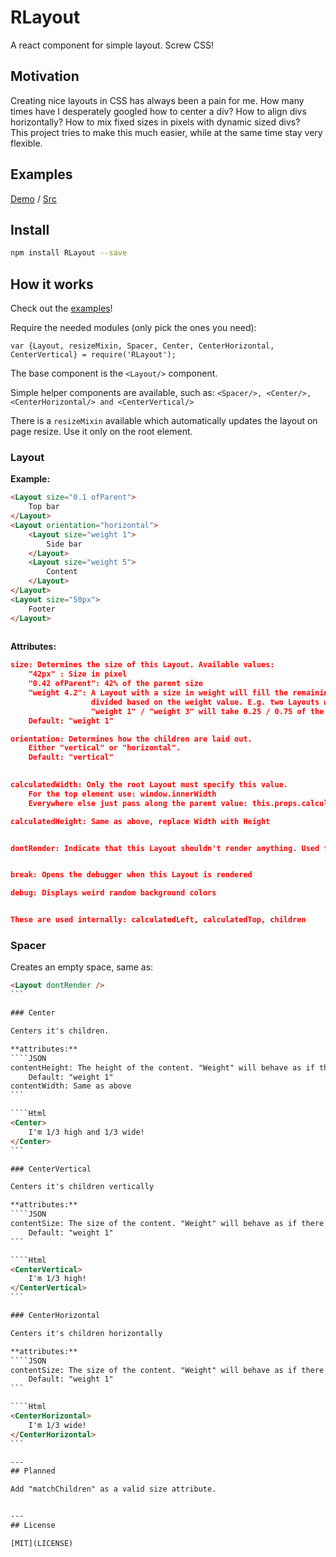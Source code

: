 # RLayout

A react component for simple layout. Screw CSS!

## Motivation

Creating nice layouts in CSS has always been a pain for me.
How many times have I desperately googled how to center a div? How to align divs horizontally? How to mix fixed sizes in pixels with dynamic sized divs?  
This project tries to make this much easier, while at the same time stay very flexible.

## Examples

[Demo](http://zinggi.github.io/RLayout/) / [Src](examples)

## Install

```sh
npm install RLayout --save
```

## How it works

Check out the [examples](examples)!

Require the needed modules (only pick the ones you need):
```JS
var {Layout, resizeMixin, Spacer, Center, CenterHorizontal, CenterVertical} = require('RLayout');
```
The base component is the `<Layout/>` component.

Simple helper components are available, such as:
`<Spacer/>, <Center/>, <CenterHorizontal/> and <CenterVertical/>`

There is a `resizeMixin` available which automatically updates the layout on page resize.
Use it only on the root element.

### Layout

**Example:**

```Html
<Layout size="0.1 ofParent">
    Top bar
</Layout>
<Layout orientation="horizontal">
    <Layout size="weight 1">
        Side bar
    </Layout>
    <Layout size="weight 5">
        Content
    </Layout>
</Layout>
<Layout size="50px">
    Footer
</Layout>
    
```

**Attributes:**
```JSON
size: Determines the size of this Layout. Available values:
    "42px" : Size in pixel
    "0.42 ofParent": 42% of the parent size
    "weight 4.2": A Layout with a size in weight will fill the remaining space,
                  divided based on the weight value. E.g. two Layouts with
                  "weight 1" / "weight 3" will take 0.25 / 0.75 of the remaining space.
    Default: "weight 1"

orientation: Determines how the children are laid out.
    Either "vertical" or "horizontal".
    Default: "vertical"
 

calculatedWidth: Only the root Layout must specify this value.
    For the top element use: window.innerWidth
    Everywhere else just pass along the parent value: this.props.calculatedWidth

calculatedHeight: Same as above, replace Width with Height


dontRender: Indicate that this Layout shouldn't render anything. Used for spacers.


break: Opens the debugger when this Layout is rendered

debug: Displays weird random background colors


These are used internally: calculatedLeft, calculatedTop, children
```

### Spacer

Creates an empty space, same as:
````Html
<Layout dontRender />
```

### Center

Centers it's children.

**attributes:**
````JSON
contentHeight: The height of the content. "Weight" will behave as if there were two Spacers around.
    Default: "weight 1"
contentWidth: Same as above
```

````Html
<Center>
    I'm 1/3 high and 1/3 wide!
</Center>
```

### CenterVertical

Centers it's children vertically

**attributes:**
````JSON
contentSize: The size of the content. "Weight" will behave as if there were two Spacers around.
    Default: "weight 1"
```

````Html
<CenterVertical>
    I'm 1/3 high!
</CenterVertical>
```

### CenterHorizontal

Centers it's children horizontally

**attributes:**
````JSON
contentSize: The size of the content. "Weight" will behave as if there were two Spacers around.
    Default: "weight 1"
```

````Html
<CenterHorizontal>
    I'm 1/3 wide!
</CenterHorizontal>
```

---
## Planned

Add "matchChildren" as a valid size attribute.


---
## License

[MIT](LICENSE)
